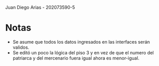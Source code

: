 Juan Diego Arias - 202073590-5



# Notas

- Se asume que todos los datos ingresados en las interfaces serán validos.
- Se editó un poco la lógica del piso 3 y en vez de que el numero del patriarca y del mercenario fuera igual ahora es menor-igual.
